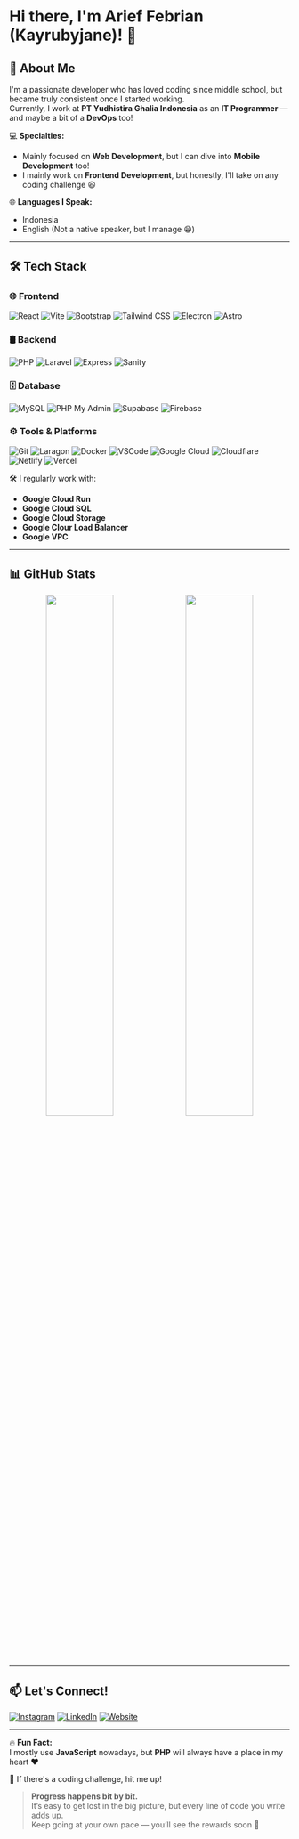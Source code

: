 # Hi there, I'm Arief Febrian (Kayrubyjane)! 👋

## 🚀 About Me
I'm a passionate developer who has loved coding since middle school, but became truly consistent once I started working.  
Currently, I work at **PT Yudhistira Ghalia Indonesia** as an **IT Programmer** — and maybe a bit of a **DevOps** too!

💻 **Specialties:**
- Mainly focused on **Web Development**, but I can dive into **Mobile Development** too!
- I mainly work on **Frontend Development**, but honestly, I'll take on any coding challenge 😆

🌐 **Languages I Speak:**
- Indonesia
- English (Not a native speaker, but I manage 😁)

---

## 🛠 Tech Stack

### 🌐 Frontend
![React](https://img.shields.io/badge/-React-0ec4e8?style=for-the-badge&logo=react&logoColor=white)
![Vite](https://img.shields.io/badge/-Vite-646CFF?style=for-the-badge&logo=vite&logoColor=white)
![Bootstrap](https://img.shields.io/badge/-Bootstrap-7952B3?style=for-the-badge&logo=bootstrap&logoColor=white)
![Tailwind CSS](https://img.shields.io/badge/-TailwindCSS-38B2AC?style=for-the-badge&logo=tailwind-css&logoColor=white)
![Electron](https://img.shields.io/badge/-Electron-47848F?style=for-the-badge&logo=electron&logoColor=white)
![Astro](https://img.shields.io/badge/-Astro-353D85?style=for-the-badge&logo=astro&logoColor=white)

### 🛢 Backend
![PHP](https://img.shields.io/badge/-PHP-777BB4?style=for-the-badge&logo=php&logoColor=white)
![Laravel](https://img.shields.io/badge/-Laravel-FF2D20?style=for-the-badge&logo=laravel&logoColor=white)
![Express](https://img.shields.io/badge/-Express-f3f3f3?style=for-the-badge&logo=express&logoColor=black)
![Sanity](https://img.shields.io/badge/-Sanity-cc190e?style=for-the-badge&logo=sanity&logoColor=white)

### 🗄️ Database
![MySQL](https://img.shields.io/badge/MySQL-005C84?style=for-the-badge&logo=mysql&logoColor=white)
![PHP My Admin](https://img.shields.io/badge/phpmyadmin-6C78AF?style=for-the-badge&logo=phpmyadmin&logoColor=white)
![Supabase](https://img.shields.io/badge/Supabase-181818?style=for-the-badge&logo=supabase&logoColor=white)
![Firebase](https://img.shields.io/badge/firebase-ffca28?style=for-the-badge&logo=firebase&logoColor=black)

### ⚙️ Tools & Platforms
![Git](https://img.shields.io/badge/-Git-F05032?style=for-the-badge&logo=git&logoColor=white)
![Laragon](https://img.shields.io/badge/Laragon-0E83CD?style=for-the-badge&logo=Laragon&logoColor=white)
![Docker](https://img.shields.io/badge/-Docker-2496ED?style=for-the-badge&logo=docker&logoColor=white)
![VSCode](https://img.shields.io/badge/-VS%20Code-007ACC?style=for-the-badge&logo=visual-studio-code&logoColor=white)
![Google Cloud](https://img.shields.io/badge/-GCP-4285F4?style=for-the-badge&logo=google-cloud&logoColor=white)
![Cloudflare](https://img.shields.io/badge/Cloudflare-F38020?style=for-the-badge&logo=Cloudflare&logoColor=white)
![Netlify](https://img.shields.io/badge/Netlify-00C7B7?style=for-the-badge&logo=netlify&logoColor=white)
![Vercel](https://img.shields.io/badge/Vercel-000000?style=for-the-badge&logo=vercel&logoColor=white)

🛠 I regularly work with:
- **Google Cloud Run**
- **Google Cloud SQL**
- **Google Cloud Storage**
- **Google Clour Load Balancer**
- **Google VPC**

---

## 📊 GitHub Stats

<p align="center">
  <img width="49%" src="https://github-readme-stats.vercel.app/api/top-langs/?username=Kayrubyjane&theme=one_dark_pro&hide_border=false&include_all_commits=true&count_private=true&layout=compact" />
  <img width="49%" src="https://github-readme-stats.vercel.app/api?username=Kayrubyjane&theme=one_dark_pro&hide_border=false&include_all_commits=true&count_private=true" />
</p>

---

## 📫 Let's Connect!

[![Instagram](https://img.shields.io/badge/-Instagram-E4405F?style=for-the-badge&logo=instagram&logoColor=white)](https://www.instagram.com/osk.rka_)
[![LinkedIn](https://img.shields.io/badge/-LinkedIn-0A66C2?style=for-the-badge&logo=linkedin&logoColor=white)](https://www.linkedin.com/in/arief-febrian-b9155531b)
[![Website](https://img.shields.io/badge/-Website-25D366?style=for-the-badge&logo=About.me&logoColor=white)](#)

---

🔥 **Fun Fact:**  
I mostly use **JavaScript** nowadays, but **PHP** will always have a place in my heart ❤️  

🎯 If there's a coding challenge, hit me up!

> **Progress happens bit by bit.**  
> It’s easy to get lost in the big picture, but every line of code you write adds up.  
> Keep going at your own pace — you’ll see the rewards soon 🚀
